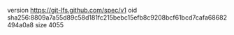 version https://git-lfs.github.com/spec/v1
oid sha256:8809a7a55d89c58d181fc215bebc15efb8c9208bcf61bcd7cafa68682494a0a8
size 4055
